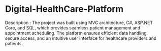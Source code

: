 # Digital-HealthCare-Platform
Description : The project was built using MVC architecture, C#, ASP.NET Core, and SQL, which provides seamless patient management and appointment scheduling. The platform ensures efficient data handling, secure access, and an intuitive user interface for healthcare providers and patients.
